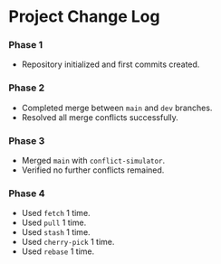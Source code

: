 # Project Change Log
### Phase 1
- Repository initialized and first commits created.

### Phase 2
- Completed merge between `main` and `dev` branches.
- Resolved all merge conflicts successfully.

### Phase 3
- Merged `main` with `conflict-simulator`.
- Verified no further conflicts remained.

### Phase 4
- Used `fetch` 1 time.
- Used `pull` 1 time.
- Used `stash` 1 time.
- Used `cherry-pick` 1 time.
- Used `rebase` 1 time.
